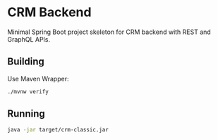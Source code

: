 # CRM Backend

Minimal Spring Boot project skeleton for CRM backend with REST and GraphQL APIs.

## Building

Use Maven Wrapper:

```bash
./mvnw verify
```

## Running

```bash
java -jar target/crm-classic.jar
```

